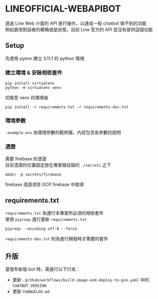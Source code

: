 # LINEOFFICIAL-WEBAPIBOT

透過 Line Web 介面的 API 進行操作，以達成一般 chatbot 做不到的功能  
例如更改對話者的暱稱或是狀態，目前 Line 官方的 API 並沒有提供這個功能

## Setup

先使用 pyenv 建立 3.11.1 的 python 環境

### 建立環境 & 安裝相依套件

```
pip install virtualenv
python -m virtualenv venv
```

切換至 venv 的環境後

```
pip install -r requirements.txt -r requirements-dev.txt
```

### 環境參數

`.example.env` 為環境參數的範例檔，內容包含各參數的說明

### 憑證

需要 firebase 的憑證  
目前憑證的位置固定放在專案根目錄的 `./secrets` 之下  

```
mkdir -p secrets/firebase
```

firebase 憑證須至 GCP firebase 中取得

## requirements.txt

`requirements.txt` 為運行本專案所必須的相依套件  
使用 `pipreqs` 進行更新 `requirements.txt`

```
pipreqs --encoding utf-8 --force
```

`requirements-dev.txt` 則為進行開發時才需要的套件

## 升版

當發布新版 bot 時，需進行以下行為：

- 更新 `.github/workflows/build-image-and-deploy-to-gce.yaml` 中的 `CHATBOT_VERSION`
- 更新 `CHANGELOG.md`
